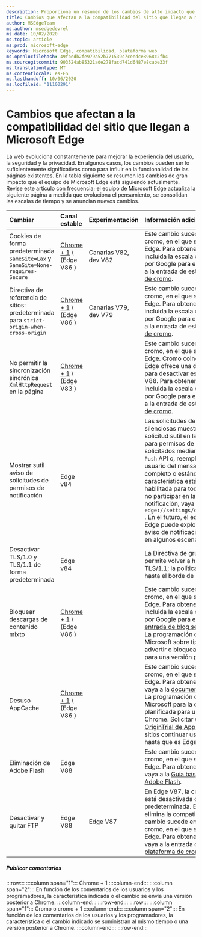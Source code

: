 ```yaml
---
description: Proporciona un resumen de los cambios de alto impacto que pueden afectar a la compatibilidad del sitio.
title: Cambios que afectan a la compatibilidad del sitio que llegan a Microsoft Edge
author: MSEdgeTeam
ms.author: msedgedevrel
ms.date: 10/02/2020
ms.topic: article
ms.prod: microsoft-edge
keywords: Microsoft Edge, compatibilidad, plataforma web
ms.openlocfilehash: 49fbedb2fe979a52b771539c7ceedce8968c2fb4
ms.sourcegitcommit: 903524ab85321ade278facd741d6487e8cabe33f
ms.translationtype: MT
ms.contentlocale: es-ES
ms.lasthandoff: 10/06/2020
ms.locfileid: "11100291"
---
```

# Cambios que afectan a la compatibilidad del sitio que llegan a Microsoft Edge  

La web evoluciona constantemente para mejorar la experiencia del usuario, la seguridad y la privacidad.  En algunos casos, los cambios pueden ser lo suficientemente significativos como para influir en la funcionalidad de las páginas existentes.  En la tabla siguiente se resumen los cambios de gran impacto que el equipo de Microsoft Edge está siguiendo actualmente.  Revise este artículo con frecuencia; el equipo de Microsoft Edge actualiza la siguiente página a medida que evoluciona el pensamiento, se consolidan las escalas de tiempo y se anuncian nuevos cambios.  

| Cambiar | Canal estable | Experimentación | Información adicional |  
|:--- |:--- |:--- |:--- |
| Cookies de forma predeterminada `SameSite=Lax` y `SameSite=None-requires-Secure` | [Chrome + 1](#release-comments) \ (Edge V86 \)  | Canarias V82, dev V82 | Este cambio sucede en el proyecto de cromo, en el que se basa Microsoft Edge.  Para obtener más información, incluida la escala de tiempo planeada por Google para este cambio, navegue a la entrada de estado de la [plataforma de cromo][ChromePlatformStatus5088147346030592].  |  
| Directiva de referencia de sitios: predeterminada para `strict-origin-when-cross-origin` | [Chrome + 1](#release-comments) \ (Edge V86 \)  | Canarias V79, dev V79 | Este cambio sucede en el proyecto de cromo, en el que se basa Microsoft Edge.  Para obtener más información, incluida la escala de tiempo planeada por Google para este cambio, navegue a la entrada de estado de la [plataforma de cromo][ChromePlatformStatus6251880185331712].  |  
| No permitir la sincronización sincrónica `XmlHttpRequest` en la página | [Chrome + 1](#release-comments) \ (Edge V83 \) |  | Este cambio sucede en el proyecto de cromo, en el que se basa Microsoft Edge.  Cromo coincidente, Microsoft Edge ofrece una directiva de grupo para desactivar este cambio hasta Edge V88.  Para obtener más información, incluida la escala de tiempo planeada por Google para este cambio, navegue a la entrada de estado de la [plataforma de cromo][ChromePlatformStatus4664843055398912].  |  
| Mostrar sutil aviso de solicitudes de permisos de notificación | Edge v84 |  | Las solicitudes de notificación silenciosas muestran un icono de solicitud sutil en la barra de direcciones para permisos de notificación de sitio solicitados mediante la `Notifications` `Push` API o, reemplazando la interfaz de usuario del mensaje flotante de permiso completo o estándar.  Esta característica está actualmente habilitada para todos los usuarios.  Para no participar en las solicitudes de notificación, vaya a `edge://settings/content/notifications` .  En el futuro, el equipo de Microsoft Edge puede explorar la reactivación del aviso de notificación de control flotante en algunos escenarios.  |  
| Desactivar TLS/1.0 y TLS/1.1 de forma predeterminada | Edge v84 |  | La Directiva de grupo [SSLMinVersion][DeployedEdgePoliciesSSLMinVersion] permite volver a habilitar TLS/1.0 y TLS/1.1; la política estará disponible hasta el borde de la periferia.  |  
| Bloquear descargas de contenido mixto | [Chrome + 1](#release-comments) \ (Edge V86 \)  |  | Este cambio sucede en el proyecto de cromo, en el que se basa Microsoft Edge.  Para obtener más información, incluida la escala de tiempo planeada por Google para este cambio, vaya a la [entrada de blog seguridad de Google][GoogleBlogSecurity20200206].  La programación de lanzamiento de Microsoft sobre tipos de archivo para advertir o bloquear está planificada para una versión posterior a Chrome.  |  
| Desuso AppCache | [Chrome + 1](#release-comments) \ (Edge V86 \)  |  | Este cambio sucede en el proyecto de cromo, en el que se basa Microsoft Edge.  Para obtener más información, vaya a la [documentación del WebDev][WebDevAppCacheRemoval].  La programación de lanzamiento de Microsoft para la degradación está planificada para una versión posterior a Chrome.  Solicitar un [token de OriginTrial de AppCache][AppCacheOriginTrial] permite a los sitios continuar usando la API obsoleta hasta que es Edge V90.  |  
| Eliminación de Adobe Flash | Edge V88  |  | Este cambio sucede en el proyecto de cromo, en el que se basa Microsoft Edge.  Para obtener más información, vaya a la [Guía básica de cromo de Adobe Flash][ChromiumFlashRoadmapSupportRemoved].  | 
| Desactivar y quitar FTP | Edge V88  | Edge V87 | En Edge V87, la compatibilidad con FTP está desactivada de forma predeterminada.  En Edge V88, se elimina la compatibilidad con FTP.  Este cambio sucede en el proyecto de cromo, en el que se basa Microsoft Edge.  Para obtener más información, vaya a la entrada de estado de la [plataforma de cromo][ChromePlatformStatus6246151319715840].  |   

##### Publicar comentarios  

:::row:::
   :::column span="1":::
      Chrome + 1
   :::column-end:::
   :::column span="2":::
      En función de los comentarios de los usuarios y los programadores, la característica indicada o el cambio se envía una versión posterior a Chrome.
   :::column-end:::
:::row-end:::
:::row:::
   :::column span="1":::
      Cromo o cromo + 1
   :::column-end:::
   :::column span="2":::
      En función de los comentarios de los usuarios y los programadores, la característica o el cambio indicado se suministran al mismo tiempo o una versión posterior a Chrome.
   :::column-end:::
:::row-end:::

<!-- links -->  

[DeployedEdgePoliciesSSLMinVersion]: /deployedge/microsoft-edge-policies#sslversionmin "SSLVersionMin-Microsoft Edge-Policies | Microsoft docs"  

[ChromePlatformStatus4664843055398912]: https://www.chromestatus.com/feature/4664843055398912 "No permitir la sincronización de XHR en la página JavaScript de desecho | Estado de la plataforma Chrome"  
[ChromePlatformStatus5088147346030592]: https://www.chromestatus.com/feature/5088147346030592 "Las cookies se envían de forma predeterminada a SameSite = LAX | Estado de la plataforma Chrome"  
[ChromePlatformStatus6251880185331712]: https://www.chromestatus.com/feature/6251880185331712 "Directiva de sitios de referencia: valor predeterminado para el origen estricto-origen del tiempo Estado de la plataforma Chrome"  
[ChromePlatformStatus6246151319715840]: https://chromestatus.com/feature/6246151319715840 "Compatibilidad con FTP en desuso | Estado de la plataforma Chrome"

[ChromiumFlashRoadmapSupportRemoved]: https://www.chromium.org/flash-roadmap#TOC-Flash-Support-Removed-from-Chromium-Target:-Chrome-88---Jan-2021- "Compatibilidad con Flash quitada de cromo (destino: Chrome 88 +-ene 2021)-Guía rápida | Proyectos de cromo"  

[GoogleBlogSecurity20200206]: https://security.googleblog.com/2020/02/protecting-users-from-insecure_6.html "Proteger a los usuarios de descargas no seguras en Google Chrome-blog de seguridad en línea de Google" 

[WebDevAppCacheRemoval]: https://web.dev/appcache-removal/ "Desinstalación de AppCache"
[AppCacheOriginTrial]: https://developers.chrome.com/origintrials/#/view_trial/1776670052997660673 "AppCache OriginTrial token)"
